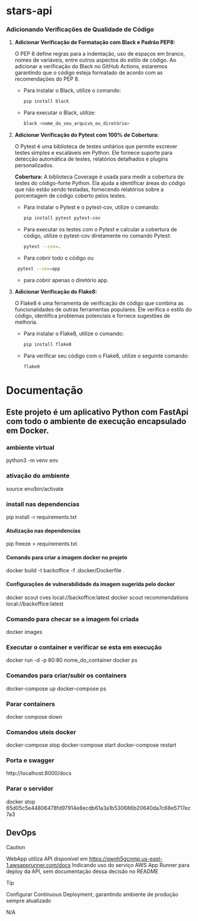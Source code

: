 # stars-api

### Adicionando Verificações de Qualidade de Código

1. **Adicionar Verificação de Formatação com Black e Padrão PEP8:**

   O PEP 8 define regras para a indentação, uso de espaços em branco, nomes de variáveis, entre outros aspectos do estilo de código. Ao adicionar a verificação do Black no GitHub Actions, estaremos garantindo que o código esteja formatado de acordo com as recomendações do PEP 8.

   - Para instalar o Black, utilize o comando:
     ```bash
     pip install black
     ```
   - Para executar o Black, utilize:
     ```bash
     black <nome_do_seu_arquivo_ou_diretório>
     ```

2. **Adicionar Verificação do Pytest com 100% de Cobertura:**

   O Pytest é uma biblioteca de testes unitários que permite escrever testes simples e escaláveis em Python. Ele fornece suporte para detecção automática de testes, relatórios detalhados e plugins personalizados.

   **Cobertura:**
   A biblioteca Coverage é usada para medir a cobertura de testes do código-fonte Python. Ela ajuda a identificar áreas do código que não estão sendo testadas, fornecendo relatórios sobre a porcentagem de código coberto pelos testes.

   - Para instalar o Pytest e o pytest-cov, utilize o comando:
     ```bash
     pip install pytest pytest-cov
     ```
   - Para executar os testes com o Pytest e calcular a cobertura de código, utilize o pytest-cov diretamente no comando Pytest:
     ```bash
     pytest --cov=.
     ```
   - Para cobrir todo o código ou
    ```bash
     pytest --cov=app
     ```
   - para cobrir apenas o diretório app.

3. **Adicionar Verificação do Flake8:**

   O Flake8 é uma ferramenta de verificação de código que combina as funcionalidades de outras ferramentas populares. Ele verifica o estilo do código, identifica problemas potenciais e fornece sugestões de melhoria.

   - Para instalar o Flake8, utilize o comando:
     ```bash
     pip install flake8
     ```
   - Para verificar seu código com o Flake8, utilize o seguinte comando:
     ```bash
     flake8
     ```


# Documentação
## Este projeto é um aplicativo Python com FastApi com todo o ambiente de execução encapsulado em Docker.

### ambiente virtual
  python3 -m venv env

### ativação do ambiente
  source env/bin/activate

### install nas dependencias
  pip install -r requirements.txt

#### Atulização nas dependencias
  pip freeze > requirements.txt

#### Comando para criar a imagem docker no projeto
  docker build -t backoffice -f .docker/Dockerfile .

#### Configurações de vulnerabilidade da imagem sugerida pelo docker
  docker scout cves local://backoffice:latest
  docker scout recommendations local://backoffice:latest

### Comando para checar se a imagem foi criada
  docker images

### Executar o container e verificar se esta em execução
  docker run -d -p 80:80 nome_do_container
  docker ps

### Comandos para criar/subir os containers
docker-compose up
docker-compose ps

### Parar containers
docker compose down

### Comandos uteis docker
docker-compose stop
docker-compose start
docker-compose restart

### Porta e swagger
http://localhost:8000/docs

### Parar o servidor
  docker stop <seu id> 65d05c5e44806478fd97914e8ecdb61a3a1b530686b20640da7c68e5717ec7a3

## DevOps

> [!CAUTION]
> WebApp utiliza API disponível em https://qwnh5gcnmp.us-east-1.awsapprunner.com/docs
> Indicando uso do serviço AWS App Runner para deploy da API, sem documentação dessa decisão no README

> [!TIP]
> Configurar Continuous Deployment, garantindo ambiente de produção sempre atualizado

N/A
